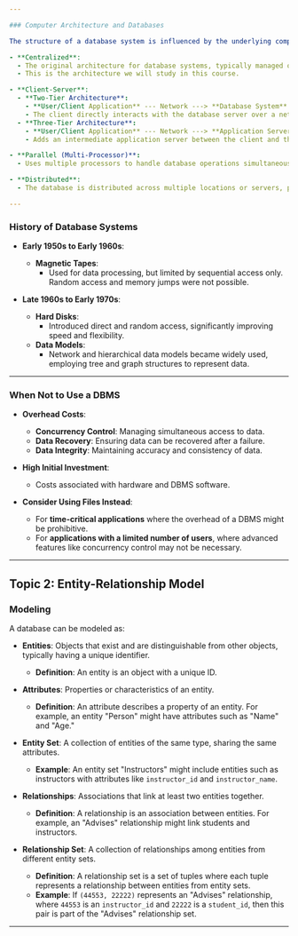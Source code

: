 ```yaml
---

### Computer Architecture and Databases

The structure of a database system is influenced by the underlying computer system it operates on. Common types of computer systems include:

- **Centralized**:
  - The original architecture for database systems, typically managed on a single system.
  - This is the architecture we will study in this course.

- **Client-Server**:
  - **Two-Tier Architecture**:
    - **User/Client Application** --- Network ---> **Database System**
    - The client directly interacts with the database server over a network.
  - **Three-Tier Architecture**:
    - **User/Client Application** --- Network ---> **Application Server** --- Network ---> **Database System**
    - Adds an intermediate application server between the client and the database system, improving scalability and separation of concerns.

- **Parallel (Multi-Processor)**:
  - Uses multiple processors to handle database operations simultaneously, improving performance.

- **Distributed**:
  - The database is distributed across multiple locations or servers, providing redundancy and potentially improving access speed and reliability.

---
```


### History of Database Systems

- **Early 1950s to Early 1960s**:
  - **Magnetic Tapes**:
    - Used for data processing, but limited by sequential access only. Random access and memory jumps were not possible.

- **Late 1960s to Early 1970s**:
  - **Hard Disks**:
    - Introduced direct and random access, significantly improving speed and flexibility.
  - **Data Models**:
    - Network and hierarchical data models became widely used, employing tree and graph structures to represent data.

---

### When Not to Use a DBMS

- **Overhead Costs**:
  - **Concurrency Control**: Managing simultaneous access to data.
  - **Data Recovery**: Ensuring data can be recovered after a failure.
  - **Data Integrity**: Maintaining accuracy and consistency of data.

- **High Initial Investment**:
  - Costs associated with hardware and DBMS software.

- **Consider Using Files Instead**:
  - For **time-critical applications** where the overhead of a DBMS might be prohibitive.
  - For **applications with a limited number of users**, where advanced features like concurrency control may not be necessary.

---

## Topic 2: Entity-Relationship Model

### Modeling

A database can be modeled as:

- **Entities**: Objects that exist and are distinguishable from other objects, typically having a unique identifier.
  - **Definition**: An entity is an object with a unique ID.
  
- **Attributes**: Properties or characteristics of an entity.
  - **Definition**: An attribute describes a property of an entity. For example, an entity "Person" might have attributes such as "Name" and "Age."

- **Entity Set**: A collection of entities of the same type, sharing the same attributes.
  - **Example**: An entity set "Instructors" might include entities such as instructors with attributes like `instructor_id` and `instructor_name`.

- **Relationships**: Associations that link at least two entities together.
  - **Definition**: A relationship is an association between entities. For example, an "Advises" relationship might link students and instructors.

- **Relationship Set**: A collection of relationships among entities from different entity sets.
  - **Definition**: A relationship set is a set of tuples where each tuple represents a relationship between entities from entity sets. 
  - **Example**: If `(44553, 22222)` represents an "Advises" relationship, where `44553` is an `instructor_id` and `22222` is a `student_id`, then this pair is part of the "Advises" relationship set.

---